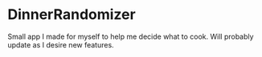 # DinnerRandomizer


Small app I made for myself to help me decide what to cook.  Will probably update as I desire new features.
